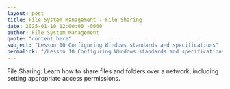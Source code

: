 ```yaml
---
layout: post
title: File System Management - File Sharing
date: 2025-01-10 12:00:00 -0000
author: File System Management
quote: "content here"
subject: "Lesson 10 Configuring Windows standards and specifications"
permalink: "/Lesson 10 Configuring Windows standards and specifications/File System Management/File System Management - File Sharing"
---
```


File Sharing: Learn how to share files and folders over a network, including setting appropriate access permissions.
